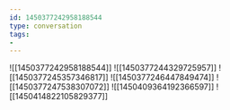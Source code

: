 ```yaml
---
id: 1450377242958188544
type: conversation
tags:
- 
---
```

![[1450377242958188544]]
![[1450377244329725957]]
![[1450377245357346817]]
![[1450377246447849474]]
![[1450377247538307072]]
![[1450409364192366597]]
![[1450414822105829377]]

